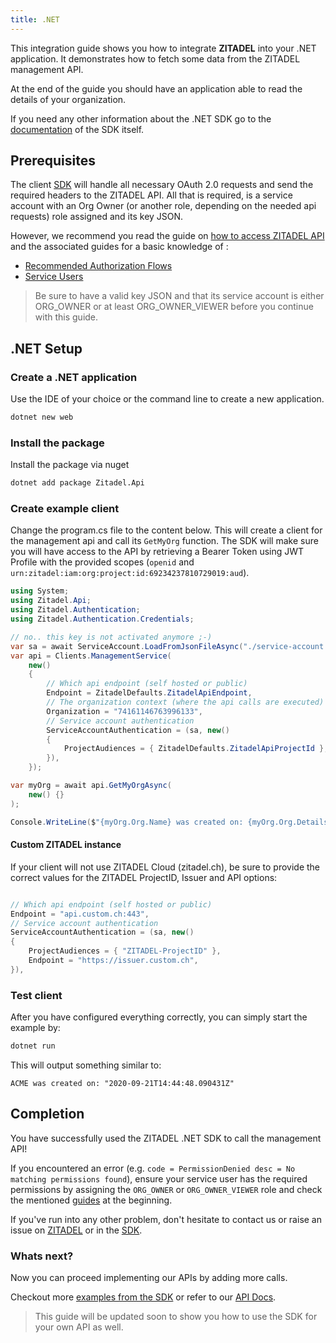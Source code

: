 ```yaml
---
title: .NET
---
```


This integration guide shows you how to integrate **ZITADEL** into your .NET application.
It demonstrates how to fetch some data from the ZITADEL management API.

At the end of the guide you should have an application able to read the details of your organization.

If you need any other information about the .NET SDK go to the [documentation](https://caos.github.io/zitadel-net/) of the SDK itself.
## Prerequisites

The client [SDK](https://github.com/zitadel/zitadel-net) will handle all necessary OAuth 2.0 requests and send the required headers to the ZITADEL API.
All that is required, is a service account with an Org Owner (or another role, depending on the needed api requests) role assigned and its key JSON.

However, we recommend you read the guide on [how to access ZITADEL API](../../guides/integrate/access-zitadel-apis) and the associated guides for a basic knowledge of :
 - [Recommended Authorization Flows](../../guides/authorization/oauth-recommended-flows)
 - [Service Users](../../guides/authentication/serviceusers)

> Be sure to have a valid key JSON and that its service account is either ORG_OWNER or at least ORG_OWNER_VIEWER before you continue with this guide.

## .NET Setup

### Create a .NET application

Use the IDE of your choice or the command line to create a new application.

```bash
dotnet new web
```

### Install the package

Install the package via nuget

```bash
dotnet add package Zitadel.Api
```

### Create example client

Change the program.cs file to the content below. This will create a client for the management api and call its `GetMyOrg` function.
The SDK will make sure you will have access to the API by retrieving a Bearer Token using JWT Profile with the provided scopes (`openid` and `urn:zitadel:iam:org:project:id:69234237810729019:aud`).

```csharp
using System;
using Zitadel.Api;
using Zitadel.Authentication;
using Zitadel.Authentication.Credentials;

// no.. this key is not activated anymore ;-)
var sa = await ServiceAccount.LoadFromJsonFileAsync("./service-account.json");
var api = Clients.ManagementService(
    new()
    {
        // Which api endpoint (self hosted or public)
        Endpoint = ZitadelDefaults.ZitadelApiEndpoint,
        // The organization context (where the api calls are executed)
        Organization = "74161146763996133",
        // Service account authentication
        ServiceAccountAuthentication = (sa, new()
        {
            ProjectAudiences = { ZitadelDefaults.ZitadelApiProjectId },
        }),
    });

var myOrg = await api.GetMyOrgAsync(
    new() {}
);

Console.WriteLine($"{myOrg.Org.Name} was created on: {myOrg.Org.Details.CreationDate} ");


```

#### Custom ZITADEL instance

If your client will not use ZITADEL Cloud (zitadel.ch), be sure to provide the correct values for the ZITADEL ProjectID, Issuer and API options:
```csharp

// Which api endpoint (self hosted or public)
Endpoint = "api.custom.ch:443",
// Service account authentication
ServiceAccountAuthentication = (sa, new()
{
    ProjectAudiences = { "ZITADEL-ProjectID" },
    Endpoint = "https://issuer.custom.ch",
}),

```

### Test client

After you have configured everything correctly, you can simply start the example by:

```bash
dotnet run
```

This will output something similar to:

```
ACME was created on: "2020-09-21T14:44:48.090431Z" 
```

## Completion

You have successfully used the ZITADEL .NET SDK to call the management API!

If you encountered an error (e.g. `code = PermissionDenied desc = No matching permissions found`), 
ensure your service user has the required permissions by assigning the `ORG_OWNER` or `ORG_OWNER_VIEWER` role
and check the mentioned [guides](#prerequisites) at the beginning.

If you've run into any other problem, don't hesitate to contact us or raise an issue on [ZITADEL](https://github.com/zitadel/zitadel/issues) or in the [SDK](https://github.com/zitadel/zitadel-go/issues).

### Whats next?

Now you can proceed implementing our APIs by adding more calls.

Checkout more [examples from the SDK](https://github.com/zitadel/zitadel-go/blob/main/example) or refer to our [API Docs](../../apis/introduction).

> This guide will be updated soon to show you how to use the SDK for your own API as well.
